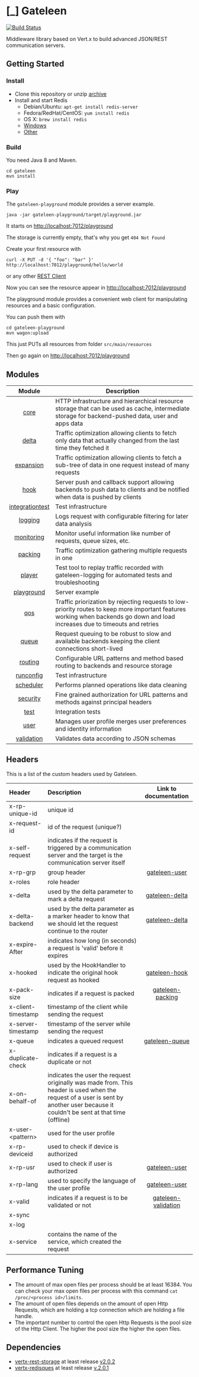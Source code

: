 # [\_] Gateleen

[![Build Status](https://drone.io/github.com/swisspush/gateleen/status.png)](https://drone.io/github.com/swisspush/gateleen/latest)

Middleware library based on Vert.x to build advanced JSON/REST communication servers.

## Getting Started
### Install
* Clone this repository or unzip [archive](https://github.com/swisspush/gateleen/archive/master.zip)
* Install and start Redis
  * Debian/Ubuntu: `apt-get install redis-server`
  * Fedora/RedHat/CentOS: `yum install redis`
  * OS X: `brew install redis`
  * [Windows](https://github.com/MSOpenTech/redis/releases/download/win-2.8.2400/Redis-x64-2.8.2400.zip)
  * [Other](http://redis.io/download)

### Build
You need Java 8 and Maven.
```
cd gateleen
mvn install
```
### Play
The `gateleen-playground` module provides a server example.
```
java -jar gateleen-playground/target/playground.jar
```
It starts on [http://localhost:7012/playground](http://localhost:7012/playground)

The storage is currently empty, that's why you get `404 Not Found`

Create your first resource with
```
curl -X PUT -d '{ "foo": "bar" }' http://localhost:7012/playground/hello/world
```
or any other [REST Client](https://www.google.ch/?q=rest+client)

Now you can see the resource appear in [http://localhost:7012/playground](http://localhost:7012/playground)

The playground module provides a convenient web client for manipulating resources and a basic configuration.

You can push them with
```
cd gateleen-playground
mvn wagon:upload
```
This just PUTs all resources from folder `src/main/resources`

Then go again on [http://localhost:7012/playground](http://localhost:7012/playground)

## Modules

| Module                                                                         | Description                              |
|:---------------------------------------------------------------------------------:| ---------------------------------------- |
| [core](gateleen-core/README_core.md)                                     | HTTP infrastructure and hierarchical resource storage that can be used as cache, intermediate storage for backend-pushed data, user and apps data |
| [delta](gateleen-delta/README_delta.md)                                  | Traffic optimization allowing clients to fetch only data that actually changed from the last time they fetched it  |
| [expansion](gateleen-expansion/README_expansion.md)                      | Traffic optimization allowing clients to fetch a sub-tree of data in one request instead of many requests |
| [hook](gateleen-hook/README_hook.md)                                     | Server push and callback support allowing backends to push data to clients and be notified when data is pushed by clients |
| [integrationtest](gateleen-integrationtest/README_integrationtest.md)    | Test infrastructure |
| [logging](gateleen-logging/README_logging.md)                            | Logs request with configurable filtering for later data analysis |
| [monitoring](gateleen-monitoring/README_monitoring.md)                   | Monitor useful information like number of requests, queue sizes, etc. |
| [packing](gateleen-packing/README_packing.md)                            | Traffic optimization gathering multiple requests in one |
| [player](gateleen-player/README_player.md)                               | Test tool to replay traffic recorded with gateleen-logging for automated tests and troubleshooting |
| [playground](gateleen-playground/README_playground.md)                   | Server example    |
| [qos](gateleen-qos/README_qos.md)                                        | Traffic priorization by rejecting requests to low-priority routes to keep more important features working when backends go down and load increases due to timeouts and retries |
| [queue](gateleen-queue/README_queue.md)                                  | Request queuing to be robust to slow and available backends keeping the client connections short-lived |
| [routing](gateleen-routing/README_routing.md)                            | Configurable URL patterns and method based routing to backends and resource storage |
| [runconfig](gateleen-runconfig/README_runconfig.md)                      | Test infrastructure |
| [scheduler](gateleen-scheduler/README_scheduler.md)                      | Performs planned operations like data cleaning |
| [security](gateleen-security/README_security.md)                         | Fine grained authorization for URL patterns and methods against principal headers  |
| [test](gateleen-test/README_test.md)                                     | Integration tests |
| [user](gateleen-user/README_user.md)                                     | Manages user profile merges user preferences and identity information |
| [validation](gateleen-validation/README_validation.md)                   | Validates data according to JSON schemas  |

## Headers
This is a list of the custom headers used by Gateleen.

| Header             | Description                              | Link to documentation |
|:------------------ | :--------------------------------------- | :---------------------:|
| x-rp-unique-id     | unique id | |
| x-request-id       | id of the request (unique?) | |
| x-self-request     | indicates if the request is triggered by a communication server and the target is the communication server itself | |
| x-rp-grp           | group header | [gateleen-user](gateleen-user/README_user.md) |
| x-roles            | role header | |
| x-delta            | used by the delta parameter to mark a delta request | [gateleen-delta](gateleen-delta/README_delta.md) |
| x-delta-backend    | used by the delta parameter as a marker header to know that we should let the request continue to the router | [gateleen-delta](gateleen-delta/README_delta.md) |
| x-expire-After     | indicates how long (in seconds) a request is 'valid' before it expires | |
| x-hooked           | used by the HookHandler to indicate the original hook request as hooked | [gateleen-hook](gateleen-hook/README_hook.md) |
| x-pack-size        | indicates if a request is packed | [gateleen-packing](gateleen-packing/README_packing.md) |
| x-client-timestamp | timestamp of the client while sending the request | |
| x-server-timestamp | timestamp of the server while sending the request | |
| x-queue            | indicates a queued request | [gateleen-queue](gateleen-queue/README_queue.md) |
| x-duplicate-check  | indicates if a request is a duplicate or not | |
| x-on-behalf-of     | indicates the user the request originally was made from. This header is used when the request of a user is sent by another user because it couldn't be sent at that time (offline) | |
| x-user-\<pattern\> | used for the user profile | |
| x-rp-deviceid      | used to check if device is authorized | |
| x-rp-usr           | used to check if user is authorized | [gateleen-user](gateleen-user/README_user.md) |
| x-rp-lang          | used to specify the language of the user profile | [gateleen-user](gateleen-user/README_user.md) |
| x-valid            | indicates if a request is to be validated or not | [gateleen-validation](gateleen-validation/README_validation.md) |
| x-sync             |  | |
| x-log              |  | |
| x-service          | contains the name of the service, which created the request | |

## Performance Tuning
* The amount of max open files per process should be at least 16384. You can check your max open files per process with this command `cat /proc/<process id>/limits`.
* The amount of open files depends on the amount of open Http Requests, which are holding a tcp connection which are holding a file handle.
* The important number to control the open Http Requests is the pool size of the Http Client. The higher the pool size the higher the open files.

## Dependencies
* [vertx-rest-storage](https://github.com/swisspush/vertx-rest-storage) at least release [v2.0.2](https://github.com/swisspush/vertx-rest-storage/releases/tag/v2.0.2)
* [vertx-redisques](https://github.com/swisspush/vertx-redisques) at least release [v.2.0.1](https://github.com/swisspush/vertx-redisques/releases/tag/2.0.1)
